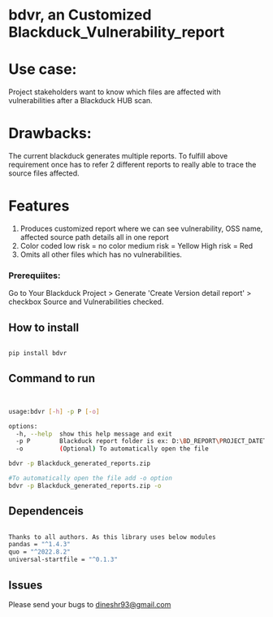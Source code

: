 # bdvr, an Customized Blackduck_Vulnerability_report

# Use case:

Project stakeholders want to know which files are affected with vulnerabilities after a Blackduck HUB scan.

# Drawbacks:

The current blackduck generates multiple reports. To fulfill above requirement once has to refer 2 different reports to really able to trace the source files affected.

# Features

1. Produces customized report where we can see vulnerability, OSS name, affected source path details all in one report
2. Color coded
   low risk = no color
   medium risk = Yellow
   High risk = Red
3. Omits all other files which has no vulnerabilities.

### Prerequiites:

Go to Your Blackduck Project > Generate 'Create Version detail report' > checkbox Source and Vulnerabilities checked.

## How to install

```sh

pip install bdvr
```

## Command to run

```sh


usage:bdvr [-h] -p P [-o]

options:
  -h, --help  show this help message and exit
  -p P        Blackduck report folder is ex: D:\BD_REPORT\PROJECT_DATETIMESTAMP.zip
  -o          (Optional) To automatically open the file

bdvr -p Blackduck_generated_reports.zip

#To automatically open the file add -o option
bdvr -p Blackduck_generated_reports.zip -o

```

## Dependenceis

```sh

Thanks to all authors. As this library uses below modules
pandas = "^1.4.3"
quo = "^2022.8.2"
universal-startfile = "^0.1.3"

```

## Issues

Please send your bugs to dineshr93@gmail.com

